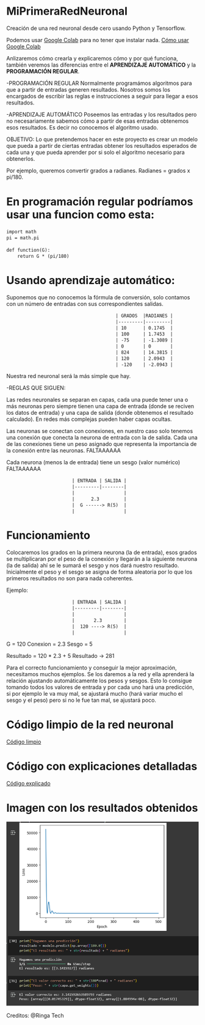 # MiPrimeraRedNeuronal

Creación de una red neuronal desde cero usando Python y Tensorflow.

Podemos usar [Google Colab](https://colab.research.google.com/) para no tener que instalar nada. 
[Cómo usar Google Colab](googleColabExp.md)


Anlizaremos cómo crearla y explicaremos cómo y por qué funciona, también veremos las diferencias entre el **APRENDIZAJE AUTOMÁTICO** y la **PROGRAMACIÓN REGULAR**.

-PROGRAMACIÓN REGULAR
Normalmente programámos algoritmos para que a partir de entradas generen resultados. Nosotros somos los encargados de escribir las reglas e instrucciones a seguir para llegar a esos resultados.

-APRENDIZAJE AUTOMÁTICO
Poseemos las entradas y los resultados pero no necesariamente sabemos cómo a partir de esas entradas obtenemos esos resultados. Es decir no conocemos el algoritmo usado.


OBJETIVO: 
Lo que pretendemos hacer en este proyecto es crear un modelo que pueda a partir de ciertas entradas obtener los resultados esperados de cada una y que pueda aprender por si solo el algoritmo necesario para obtenerlos.

Por ejemplo, queremos convertir grados a radianes. Radianes = grados x pi/180.

# En programación regular podríamos usar una funcion como esta:

    import math
    pi = math.pi

    def function(G):
        return G * (pi/180)

# Usando aprendizaje automático:
Suponemos que no conocemos la fórmula de conversión, solo contamos con un número de entradas con sus correspondientes salidas.

                                            | GRADOS  |RADIANES |
                                            |---------|---------|
                                            | 10      | 0.1745  |
                                            | 100     | 1.7453  |
                                            | -75     | -1.3089 |
                                            | 0       | 0       |
                                            | 824     | 14.3815 |
                                            | 120     | 2.0943  |
                                            | -120    | -2.0943 |


Nuestra red neuronal será la más simple que hay.

-REGLAS QUE SIGUEN:

Las redes neuronales se separan en capas, cada una puede tener una o más neuronas pero siempre tienen una capa de entrada (donde se reciven los datos de entrada) y una capa de salida (donde obtenemos el resultado calculado). En redes más complejas pueden haber capas ocultas.

Las neuronas se conectan con conexiones, en nuestro caso solo tenemos una conexión que conecta la neurona de entrada con la de salida. Cada una de las conexiones tiene un peso asignado que representa la importancia de la conexión entre las neuronas.   FALTAAAAAA

Cada neurona (menos la de entrada) tiene un sesgo (valor numérico) FALTAAAAAA


                            | ENTRADA | SALIDA |
                            |---------|--------|
                            |                  |
                            |      2.3         |
                            |  G ------> R(5)  |
                            |                  |

# Funcionamiento

Colocaremos los grados en la primera neurona (la de entrada), esos grados se multiplicaran por el peso de la conexión y llegarán a la siguiente neurona (la de salida) ahí se le sumará el sesgo y nos dará nuestro resultado.
Inicialmente el peso y el sesgo se asigna de forma aleatoria por lo que los primeros resultados no son para nada coherentes.

Ejemplo:    

                            | ENTRADA | SALIDA |
                            |---------|--------|
                            |                  |
                            |       2.3        |
                            |  120 ----> R(5)  |
                            |                  |


G = 120     Conexion = 2.3   Sesgo = 5

Resultado = 120 * 2.3 + 5
Resultado  ->   281


Para el correcto funcionamiento y conseguir la mejor aproximación, necesitamos muchos ejemplos.
Se los daremos a la red y ella aprenderá la relación ajustando automáticamente los pesos y sesgos. Esto lo consigue tomando todos los valores de entrada y por cada uno hará una predicción, si por ejemplo le va muy mal, se ajustará mucho (hará variar mucho el sesgo y el peso) pero si no le fue tan mal, se ajustará poco.

# Código limpio de la red neuronal
[Código limpio](redNeuronal.py)

# Código con explicaciones detalladas
[Código explicado](redNeuronalExpl.py)

# Imagen con los resultados obtenidos
![Buscador](imagenes/resultados.png)














Creditos: @Ringa Tech